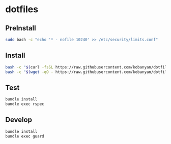 # dotfiles

## PreInstall

```bash
sudo bash -c "echo '* - nofile 10240' >> /etc/security/limits.conf"
```

## Install

```bash
bash -c "$(curl -fsSL https://raw.githubusercontent.com/kobanyan/dotfiles/master/bin/install.sh)"
bash -c "$(wget -qO - https://raw.githubusercontent.com/kobanyan/dotfiles/master/bin/install.sh)"
```

## Test

```bash
bundle install
bundle exec rspec
```

## Develop

```bash
bundle install
bundle exec guard
```
